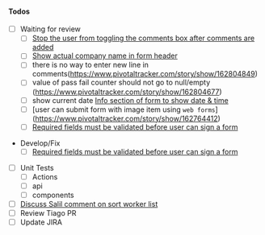 #### Todos

- [ ] Waiting for review
  - [ ] [Stop the user from toggling the comments box after comments are added](https://www.pivotaltracker.com/story/show/162719826)
  - [ ] [Show actual company name in form header](https://www.pivotaltracker.com/story/show/162719873)
  - [ ] there is no way to enter new line in comments(https://www.pivotaltracker.com/story/show/162804849)
  - [ ] value of pass fail counter should not go to null/empty
  (https://www.pivotaltracker.com/story/show/162804677)
  - [ ] show current date [Info section of form to show date & time](https://www.pivotaltracker.com/story/show/162769215)
  - [ ] [user can submit form with image item using `web forms`]
  (https://www.pivotaltracker.com/story/show/162764412)
  - [ ] [Required fields must be validated before user can sign a form](https://www.pivotaltracker.com/story/show/162769148)
- Develop/Fix
  - [ ] [Required fields must be validated before user can sign a form](https://www.pivotaltracker.com/story/show/162769148)
- [ ] Unit Tests
  - [ ] Actions
  - [ ] api
  - [ ] components
- [ ] [Discuss Salil comment on sort worker list](https://www.pivotaltracker.com/n/projects/1903295/stories/162720254/comments/197900960)
- [ ] Review Tiago PR
- [ ] Update JIRA